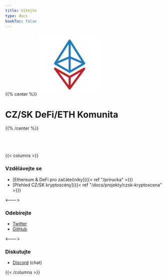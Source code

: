 ```yaml
---
title: Vítejte
type: docs
bookToc: false
---
```


{{% center %}}
<img src="/img/logo.png" height="200" />

# CZ/SK DeFi/ETH Komunita
{{% /center %}}

<div style="margin-top: 5em;"></div>

{{< columns >}}

### Vzdělávejte se

* [Ethereum & DeFi pro začátečníky]({{< ref "/prirucka" >}})
* [Přehled CZ/SK kryptoscény]({{< ref "/docs/projekty/czsk-kryptoscena" >}})

<--->

### Odebírejte

* [Twitter](https://twitter.com/gweicz)
* [GitHub](https://github.com/gweicz)

<--->

### Diskutujte

* [Discord](https://discord.gg/FpxwbnM) (chat)

{{< /columns >}}

<div style="margin-top: 5em;"></div>

